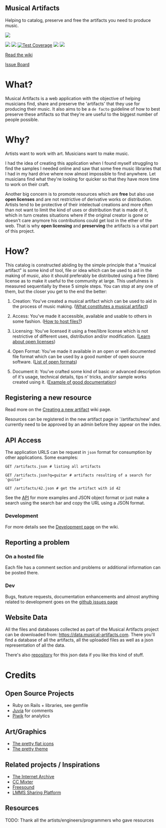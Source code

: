 Musical Artifacts
---------------------------
Helping to catalog, preserve and free the artifacts you need to produce music.

[![](https://img.shields.io/gratipay/lfzawacki.svg)](https://gratipay.com/musical-artifacts/)

[![](https://travis-ci.org/lfzawacki/musical-artifacts.svg?branch=master)](https://travis-ci.org/lfzawacki/musical-artifacts) [![](https://codeclimate.com/github/lfzawacki/musical-artifacts/badges/gpa.svg)](https://codeclimate.com/github/lfzawacki/musical-artifacts) [![Test Coverage](https://codeclimate.com/github/lfzawacki/musical-artifacts/badges/coverage.svg)](https://codeclimate.com/github/lfzawacki/musical-artifacts/coverage) [![](https://hakiri.io/github/lfzawacki/musical-artifacts/master.svg)](https://hakiri.io/github/lfzawacki/musical-artifacts/master) [![](http://inch-ci.org/github/lfzawacki/musical-artifacts.svg?branch=master)](https://inch-ci.org/github/lfzawacki/musical-artifacts)


[Read the wiki](https://github.com/lfzawacki/musical-artifacts/wiki)

[Issue Board](https://trello.com/b/ExTElvLv/musical-artifacts)

# What?

Musical Artifacts is a web application with the objective of helping musicians find, share and preserve the 'artifacts' that they use for producing their music. It also aims to be a `de facto` guideline of how to best preserve these artifacts so that they're are useful to the biggest number of people possible.

# Why?

Artists want to work with art.
Musicians want to make music.

I had the idea of creating this application when I found myself struggling to find the samples I needed online and saw that some free music libraries that I had in my hard drive where now almost impossible to find anywhere. Let musicians find what they're looking for quicker so that they have more time to work on their craft.

Another big concern is to promote resources which are **free** but also use **open licenses** and are not restrictive of derivative works or distribution. Artists tend to be protective of their intelectual creations and more often than not want to limit the kind of uses or distribution that is made of it, which in turn creates situations where if the original creator is gone or doesn't care anymore his contributions could get lost in the ether of the web. That is why **open licensing** and **preserving** the artifacts is a vital part of this project.

# How?

This catalog is constructed abiding by the simple principle that a "musical artifact" is some kind of tool, file or idea which can be used to aid in the making of music, also it should preferably be distributed using a free (libre) license as to make it useful to the community at large. This usefulness is measured sequentially by these 5 simple steps. You can stop at any one of them, but the closer you get to the end the better:

1. Creation: You've created a musical artifact which can be used to aid in the process of music making. ([What constitutes a musical artifact](https://github.com/lfzawacki/musical-artifacts/wiki/Creating-a-new-artifact))

2. Access: You've made it accessible, available and usable to others in some fashion. ([How to host files?](https://github.com/lfzawacki/musical-artifacts/wiki/File-Hosting))

3. Licensing: You've licensed it using a free/libre license which is not restrictive of different uses, distribution and/or modification. ([Learn about open licenses](https://github.com/lfzawacki/musical-artifacts/wiki/Open-Licenses))

4. Open Format: You've made it available in an open or well documented file format which can be used by a good number of open source software. ([List of open formats](https://github.com/lfzawacki/musical-artifacts/wiki/Open-Formats))

5. Document it: You've crafted some kind of basic or advanced description of it's usage, technical details, tips n' tricks, and/or sample works created using it. ([Example of good documentation](#))

## Registering a new resource

Read more on the [Creating a new artifact](https://github.com/lfzawacki/musical-artifacts/wiki/Creating-a-new-artifact) wiki page.

Resources can be registered in the new artifact page in '/artifacts/new' and currently need to be approved by an admin before they appear on the index.

## API Access

The application URLS can be request in `json` format for consumption by other applications. Some examples:

    GET /artifacts.json # listing all artifacts

    GET /artifacts.json?q=guitar # artifacts resulting of a search for 'guitar'

    GET /artifacts/42.json # get the artifact with id 42

See the [API](https://github.com/lfzawacki/musical-artifacts/wiki/API-Documentation) for more examples and JSON object format or just make a search using the search bar and copy the URL using a JSON format.

### Development

For more details see the [Development page](https://github.com/lfzawacki/musical-artifacts/wiki/Development) on the wiki.

## Reporting a problem

### On a hosted file

Each file has a comment section and problems or additional information can be posted there.

### Dev

Bugs, feature requests, documentation enhancements and almost anything related to development goes on the [github issues page](https://github.com/lfzawacki/musical-artifacts/issues)

## Website Data

All the files and databases collected as part of the Musical Artifacts project can be downloaded from: <https://data.musical-artifacts.com>. There you'll find a database of all the artifacts, all the uploaded files as well as a json representation of all the data.

There's also [repository](https://github.com/nodiscc/musical-artifacts-data) for this json data if you like this kind of stuff.

# Credits

## Open Source Projects

  * Ruby on Rails + libraries, see gemfile
  * [Juvia](https://github.com/phusion/juvia) for comments
  * [Piwik](http://piwik.org/) for analytics

## Art/Graphics

  * [The pretty flat icons](http://www.elegantthemes.com/blog/freebie-of-the-week/beautiful-flat-icons-for-free)
  * [The pretty theme](http://startbootstrap.com/template-overviews/freelancer/)

## Related projects / Inspirations

  * [The Internet Archive](https://archive.org/)
  * [CC Mixter](http://ccmixter.org/)
  * [Freesound](https://www.freesound.org/)
  * [LMMS Sharing Platform](https://lmms.io/lsp/)

## Resources

TODO: Thank all the artists/engineers/programmers who gave resources
